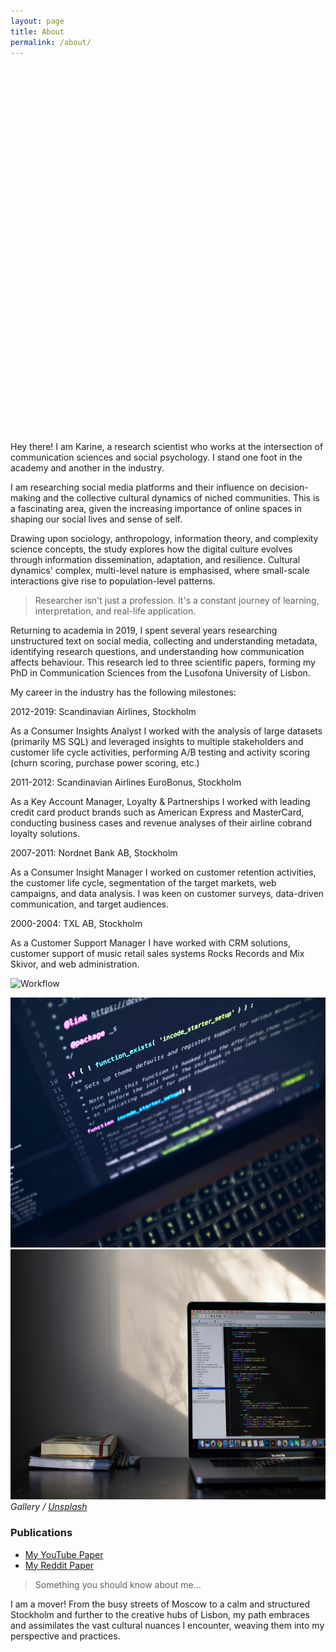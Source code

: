 ```yaml
---
layout: page
title: About
permalink: /about/
---
```


<div style="background-image: url('/images/03-1.jpg'); background-size: cover; background-position: top; height: 200px; margin-bottom: 400px;">

</div>

Hey there! I am Karine, a research scientist who works at the intersection of communication sciences and social psychology. I stand one foot in the academy and another in the industry.


I am researching social media platforms and their influence on decision-making and the collective cultural dynamics of niched communities. This is a fascinating area, given the increasing importance of online spaces in shaping our social lives and sense of self. 

Drawing upon sociology, anthropology, information theory, and complexity science concepts, the study explores how the digital culture evolves through information dissemination, adaptation, and resilience. Cultural dynamics' complex, multi-level nature is emphasised, where small-scale interactions give rise to population-level patterns. 


> Researcher isn't just a profession. It's a constant journey of learning, interpretation, and real-life application.


Returning to academia in 2019, I spent several years researching unstructured text on social media, collecting and understanding metadata, identifying research questions, and understanding how communication affects behaviour. This research led to three scientific papers, forming my PhD in Communication Sciences from the Lusofona University of Lisbon. 

My career in the industry has the following milestones:

2012-2019: Scandinavian Airlines, Stockholm
<div></div>
As a Consumer Insights Analyst
I worked with the analysis of large datasets (primarily MS SQL) and leveraged insights to multiple stakeholders and customer life cycle activities, performing A/B testing and activity scoring (churn scoring, purchase power scoring, etc.)

2011-2012: Scandinavian Airlines EuroBonus, Stockholm
<div></div>
As a Key Account Manager, Loyalty & Partnerships
I worked with leading credit card product brands such as American Express and MasterCard, conducting business cases and revenue analyses of their airline cobrand loyalty solutions.

2007-2011: Nordnet Bank AB, Stockholm
<div></div>
As a Consumer Insight Manager
I worked on customer retention activities, the customer life cycle, segmentation of the target markets, web campaigns, and data analysis. I was keen on customer surveys, data-driven communication, and target audiences.

2000-2004: TXL AB, Stockholm
<div></div>
As a Customer Support Manager
I have worked with CRM solutions, customer support of music retail sales systems Rocks Records and Mix Skivor, and web administration.

![Workflow]({{site.baseurl}}/images/09-1.jpeg)



<div class="gallery-box">
  <div class="gallery">
    <img src="/images/09-2.jpg" style="height: 400px; width: auto;">
    <img src="/images/09-3.jpg" style="height: 400px; width: auto;">
  </div>
  <em>Gallery / <a href="https://unsplash.com/" target="_blank">Unsplash</a></em>
  <div class="publications">
    <h3>Publications</h3>
    <ul>
      <li><a href="https://journals.sagepub.com/doi/full/10.1177/20563051221084958" target="_blank">My YouTube Paper</a></li>
      <li><a href="https://firstmonday.org/ojs/index.php/fm/article/view/12725/10744" target="_blank">My Reddit Paper</a></li>
      <!-- Add more publications as needed -->
    </ul>
  </div>
</div>


> Something you should know about me...

I am a mover! From the busy streets of Moscow to a calm and structured Stockholm and further to the creative hubs of Lisbon, my path embraces and assimilates the vast cultural nuances I encounter, weaving them into my perspective and practices.  




